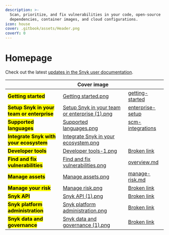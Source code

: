 ```yaml
---
description: >-
  Scan, prioritize, and fix vulnerabilities in your code, open-source
  dependencies, container images, and cloud configurations.
icon: house
cover: .gitbook/assets/Header.png
coverY: 0
---
```


# Homepage

Check out the latest [updates in the Snyk user documentation](whats-new.md).

<table data-view="cards" data-full-width="false"><thead><tr><th></th><th data-hidden data-card-cover data-type="image">Cover image</th><th data-hidden data-type="content-ref"></th></tr></thead><tbody><tr><td><mark style="color:$info;"><strong>Getting started</strong></mark></td><td><a href=".gitbook/assets/Getting started.png">Getting started.png</a></td><td><a href="discover-snyk/getting-started/">getting-started</a></td></tr><tr><td><mark style="color:$info;"><strong>Setup Snyk in your team or enterprise</strong></mark></td><td><a href=".gitbook/assets/Setup Snyk in your team or enterprise (1).png">Setup Snyk in your team or enterprise (1).png</a></td><td><a href="implementation-and-setup/enterprise-setup/">enterprise-setup</a></td></tr><tr><td><mark style="color:$info;"><strong>Supported languages</strong></mark></td><td><a href=".gitbook/assets/Supported languages.png">Supported languages.png</a></td><td><a href="developer-tools/scm-integrations/">scm-integrations</a></td></tr><tr><td><mark style="color:$info;"><strong>Integrate Snyk with your ecosystem</strong></mark></td><td><a href=".gitbook/assets/Integrate Snyk in your ecosystem.png">Integrate Snyk in your ecosystem.png</a></td><td></td></tr><tr><td><mark style="color:$info;"><strong>Developer tools</strong></mark></td><td><a href=".gitbook/assets/Developer tools-1.png">Developer tools-1.png</a></td><td><a href="broken-reference">Broken link</a></td></tr><tr><td><mark style="color:$info;"><strong>Find and fix vulnerabilities</strong></mark></td><td><a href=".gitbook/assets/Find and fix vulnerabilities.png">Find and fix vulnerabilities.png</a></td><td><a href="scan-with-snyk/overview.md">overview.md</a></td></tr><tr><td><mark style="color:$info;"><strong>Manage assets</strong></mark></td><td><a href=".gitbook/assets/Manage assets.png">Manage assets.png</a></td><td><a href="manage-risk/manage-risk.md">manage-risk.md</a></td></tr><tr><td><mark style="color:$info;"><strong>Manage your risk</strong></mark></td><td><a href=".gitbook/assets/Manage risk.png">Manage risk.png</a></td><td><a href="broken-reference">Broken link</a></td></tr><tr><td><mark style="color:$info;"><strong>Snyk API</strong></mark></td><td><a href=".gitbook/assets/Snyk API (1).png">Snyk API (1).png</a></td><td><a href="broken-reference">Broken link</a></td></tr><tr><td><mark style="color:$info;"><strong>Snyk platform administration</strong></mark></td><td><a href=".gitbook/assets/Snyk platform administration.png">Snyk platform administration.png</a></td><td><a href="broken-reference">Broken link</a></td></tr><tr><td><mark style="color:$info;"><strong>Snyk data and governance</strong></mark></td><td><a href=".gitbook/assets/Snyk data and governance (1).png">Snyk data and governance (1).png</a></td><td><a href="broken-reference">Broken link</a></td></tr></tbody></table>
